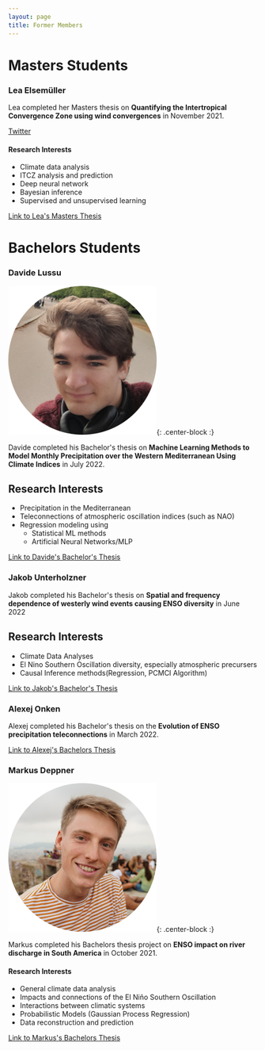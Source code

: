 ```yaml
---
layout: page
title: Former Members
---
```


# Masters Students

### Lea Elsemüller

Lea completed her Masters thesis on **Quantifying the Intertropical
Convergence Zone using wind convergences** in November 2021.

[Twitter](https://twitter.com/lea_else)


#### Research Interests

+ Climate data analysis
+ ITCZ analysis and prediction
+ Deep neural network
+ Bayesian inference
+ Supervised and unsupervised learning

[Link to Lea's Masters Thesis](/files/masters_thesis_elsemueller_lea.pdf)

# Bachelors Students

### Davide Lussu

![DL-ProfilePic](/img/dl_profile_pic.png){: .center-block :}

Davide completed his Bachelor's thesis on **Machine Learning Methods to
Model Monthly Precipitation over the Western Mediterranean Using Climate
Indices** in July 2022.

## Research Interests
- Precipitation in the Mediterranean
- Teleconnections of atmospheric oscillation indices (such as NAO)
- Regression modeling using
    - Statistical ML methods
    - Artificial Neural Networks/MLP

[Link to Davide's Bachelor's Thesis](/files/bachelors_thesis_lussu_davide.pdf)

### Jakob Unterholzner

Jakob completed his Bachelor's thesis on **Spatial and frequency dependence of westerly
wind events causing ENSO diversity** in June 2022

## Research Interests
- Climate Data Analyses
- El Nino Southern Oscillation diversity, especially atmospheric precursers
- Causal Inference methods(Regression, PCMCI Algorithm)

[Link to Jakob's Bachelor's Thesis](/files/bachelors_thesis_unterholzner_jakob.pdf)

### Alexej Onken
Alexej completed his Bachelor's thesis on the **Evolution of ENSO
precipitation teleconnections** in March 2022.

[Link to Alexej's Bachelors Thesis](/files/bachelors_thesis_onken_alexej.pdf)

### Markus Deppner

![MD-ProfilePic](/img/md_profile_pic.png){: .center-block :}

Markus completed his Bachelors thesis project on **ENSO impact on river
discharge in South America** in October 2021. 

#### Research Interests

+ General climate data analysis
+ Impacts and connections of the El Niño Southern Oscillation
+ Interactions between climatic systems
+ Probabilistic Models (Gaussian Process Regression)
+ Data reconstruction and prediction

[Link to Markus's Bachelors Thesis](/files/bachelors_thesis_deppner_markus.pdf)
